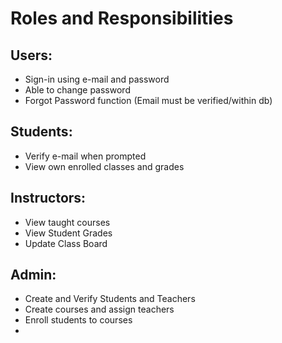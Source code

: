 # Roles and Responsibilities 

## Users:
- Sign-in using e-mail and password
- Able to change password
- Forgot Password function (Email must be verified/within db)


## Students:
- Verify e-mail when prompted
- View own enrolled classes and grades

## Instructors:
- View taught courses
- View Student Grades
- Update Class Board

## Admin: 
- Create and Verify Students and Teachers
- Create courses and assign teachers
- Enroll students to courses
- 